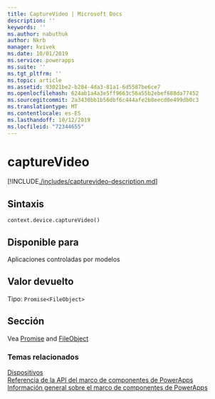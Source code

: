 ```yaml
---
title: CaptureVideo | Microsoft Docs
description: ''
keywords: ''
ms.author: nabuthuk
author: Nkrb
manager: kvivek
ms.date: 10/01/2019
ms.service: powerapps
ms.suite: ''
ms.tgt_pltfrm: ''
ms.topic: article
ms.assetid: 93021be2-b284-4da3-81a1-6d5587be6ce7
ms.openlocfilehash: 624ab1a4a3e5ff9663c56a55b2ebef688da77452
ms.sourcegitcommit: 2a3430bb1b56dbf6c444afe2b8eecd0e499db0c3
ms.translationtype: MT
ms.contentlocale: es-ES
ms.lasthandoff: 10/12/2019
ms.locfileid: "72344655"
---
```

# <a name="capturevideo"></a>captureVideo

[!INCLUDE[./includes/capturevideo-description.md](./includes/capturevideo-description.md)]

## <a name="syntax"></a>Sintaxis

`context.device.captureVideo()`

## <a name="available-for"></a>Disponible para 

Aplicaciones controladas por modelos

## <a name="return-value"></a>Valor devuelto

Tipo: `Promise<FileObject>`

## <a name="remarks"></a>Sección

Vea [Promise](https://developer.mozilla.org/docs/Web/JavaScript/reference/Global_Objects/Promise) and [FileObject](../fileobject.md)


### <a name="related-topics"></a>Temas relacionados

[Dispositivos](../device.md)<br/>
[Referencia de la API del marco de componentes de PowerApps](../../reference/index.md)<br/>
[Información general sobre el marco de componentes de PowerApps](../../overview.md)